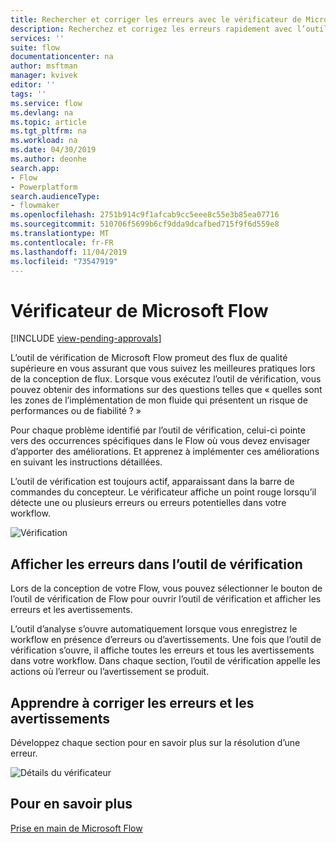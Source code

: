 ```yaml
---
title: Rechercher et corriger les erreurs avec le vérificateur de Microsoft Flow | Microsoft Docs
description: Recherchez et corrigez les erreurs rapidement avec l’outil de vérification de Microsoft Flow.
services: ''
suite: flow
documentationcenter: na
author: msftman
manager: kvivek
editor: ''
tags: ''
ms.service: flow
ms.devlang: na
ms.topic: article
ms.tgt_pltfrm: na
ms.workload: na
ms.date: 04/30/2019
ms.author: deonhe
search.app:
- Flow
- Powerplatform
search.audienceType:
- flowmaker
ms.openlocfilehash: 2751b914c9f1afcab9cc5eee8c55e3b85ea07716
ms.sourcegitcommit: 510706f5699b6cf9dda9dcafbed715f9f6d559e8
ms.translationtype: MT
ms.contentlocale: fr-FR
ms.lasthandoff: 11/04/2019
ms.locfileid: "73547919"
---
```

# <a name="the-microsoft-flow-checker"></a>Vérificateur de Microsoft Flow
[!INCLUDE [view-pending-approvals](includes/cc-rebrand.md)]

L’outil de vérification de Microsoft Flow promeut des flux de qualité supérieure en vous assurant que vous suivez les meilleures pratiques lors de la conception de flux. Lorsque vous exécutez l’outil de vérification, vous pouvez obtenir des informations sur des questions telles que « quelles sont les zones de l’implémentation de mon fluide qui présentent un risque de performances ou de fiabilité ? »

Pour chaque problème identifié par l’outil de vérification, celui-ci pointe vers des occurrences spécifiques dans le Flow où vous devez envisager d’apporter des améliorations. Et apprenez à implémenter ces améliorations en suivant les instructions détaillées.

L’outil de vérification est toujours actif, apparaissant dans la barre de commandes du concepteur. Le vérificateur affiche un point rouge lorsqu’il détecte une ou plusieurs erreurs ou erreurs potentielles dans votre workflow.

![Vérification](media/checker/checker-in-designer.png "Vérification")


## <a name="view-errors-in-the-checker"></a>Afficher les erreurs dans l’outil de vérification

Lors de la conception de votre Flow, vous pouvez sélectionner le bouton de l’outil de vérification de Flow pour ouvrir l’outil de vérification et afficher les erreurs et les avertissements. 

L’outil d’analyse s’ouvre automatiquement lorsque vous enregistrez le workflow en présence d’erreurs ou d’avertissements.  Une fois que l’outil de vérification s’ouvre, il affiche toutes les erreurs et tous les avertissements dans votre workflow. Dans chaque section, l’outil de vérification appelle les actions où l’erreur ou l’avertissement se produit. 

## <a name="learn-to-fix-errors-and-warnings"></a>Apprendre à corriger les erreurs et les avertissements

Développez chaque section pour en savoir plus sur la résolution d’une erreur.

![Détails du vérificateur](media/checker/checker-detail.png "Détails du vérificateur")

## <a name="learn-more"></a>Pour en savoir plus

[Prise en main de Microsoft Flow](getting-started.md)




